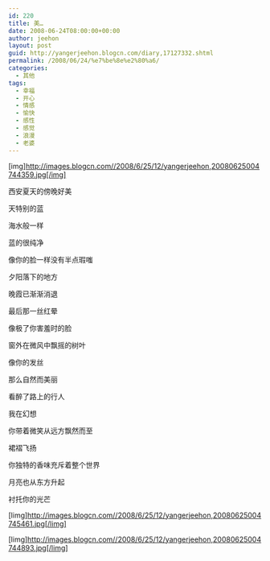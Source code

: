 ```yaml
---
id: 220
title: 美…
date: 2008-06-24T08:00:00+00:00
author: jeehon
layout: post
guid: http://yangerjeehon.blogcn.com/diary,17127332.shtml
permalink: /2008/06/24/%e7%be%8e%e2%80%a6/
categories:
  - 其他
tags:
  - 幸福
  - 开心
  - 情感
  - 愉快
  - 感性
  - 感觉
  - 浪漫
  - 老婆
---
```

[img]http://images.blogcn.com//2008/6/25/12/yangerjeehon,20080625004744359.jpg[/img]
  
西安夏天的傍晚好美
  
天特别的蓝
  
海水般一样
  
蓝的很纯净
  
像你的脸一样没有半点瑕嗤
  
夕阳落下的地方
  
晚霞已渐渐消退
  
最后那一丝红晕
  
像极了你害羞时的脸
  
窗外在微风中飘摇的树叶
  
像你的发丝
  
那么自然而美丽
  
看醉了路上的行人
  
我在幻想
  
你带着微笑从远方飘然而至
  
裙褶飞扬
  
你独特的香味充斥着整个世界
  
月亮也从东方升起
  
衬托你的光芒
  
[limg]http://images.blogcn.com//2008/6/25/12/yangerjeehon,20080625004745461.jpg[/limg]

[limg]http://images.blogcn.com//2008/6/25/12/yangerjeehon,20080625004744893.jpg[/limg]